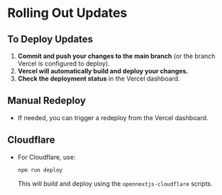 # Rolling Out Updates

## To Deploy Updates

1. **Commit and push your changes to the main branch** (or the branch Vercel is configured to deploy).
2. **Vercel will automatically build and deploy your changes.**
3. **Check the deployment status** in the Vercel dashboard.

## Manual Redeploy

- If needed, you can trigger a redeploy from the Vercel dashboard.

## Cloudflare

- For Cloudflare, use:
  ```sh
  npm run deploy
  ```
  This will build and deploy using the `opennextjs-cloudflare` scripts.